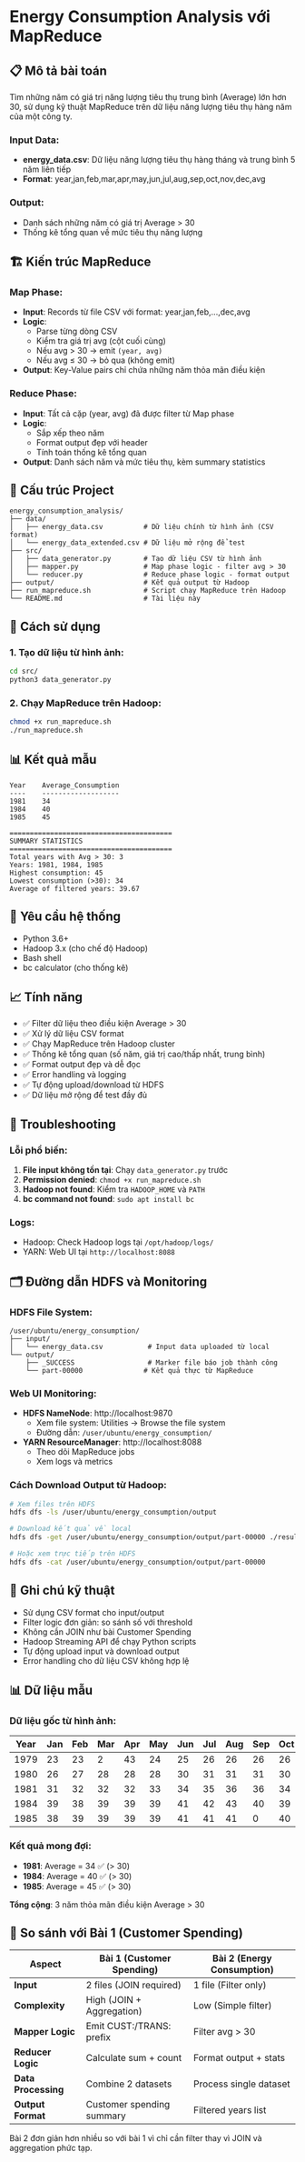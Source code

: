 # Energy Consumption Analysis với MapReduce

## 📋 Mô tả bài toán

Tìm những năm có giá trị năng lượng tiêu thụ trung bình (Average) lớn hơn 30, sử dụng kỹ thuật MapReduce trên dữ liệu năng lượng tiêu thụ hàng năm của một công ty.

### Input Data:
- **energy_data.csv**: Dữ liệu năng lượng tiêu thụ hàng tháng và trung bình 5 năm liên tiếp
- **Format**: year,jan,feb,mar,apr,may,jun,jul,aug,sep,oct,nov,dec,avg

### Output:
- Danh sách những năm có giá trị Average > 30
- Thống kê tổng quan về mức tiêu thụ năng lượng

## 🏗️ Kiến trúc MapReduce

### Map Phase:
- **Input**: Records từ file CSV với format: year,jan,feb,...,dec,avg
- **Logic**: 
  - Parse từng dòng CSV
  - Kiểm tra giá trị avg (cột cuối cùng)
  - Nếu avg > 30 → emit `(year, avg)`
  - Nếu avg ≤ 30 → bỏ qua (không emit)
- **Output**: Key-Value pairs chỉ chứa những năm thỏa mãn điều kiện

### Reduce Phase:
- **Input**: Tất cả cặp (year, avg) đã được filter từ Map phase
- **Logic**: 
  - Sắp xếp theo năm
  - Format output đẹp với header
  - Tính toán thống kê tổng quan
- **Output**: Danh sách năm và mức tiêu thụ, kèm summary statistics

## 📁 Cấu trúc Project

```
energy_consumption_analysis/
├── data/
│   ├── energy_data.csv          # Dữ liệu chính từ hình ảnh (CSV format)
│   └── energy_data_extended.csv # Dữ liệu mở rộng để test
├── src/
│   ├── data_generator.py        # Tạo dữ liệu CSV từ hình ảnh
│   ├── mapper.py                # Map phase logic - filter avg > 30
│   └── reducer.py               # Reduce phase logic - format output
├── output/                      # Kết quả output từ Hadoop
├── run_mapreduce.sh             # Script chạy MapReduce trên Hadoop
└── README.md                    # Tài liệu này
```

## 🚀 Cách sử dụng

### 1. Tạo dữ liệu từ hình ảnh:
```bash
cd src/
python3 data_generator.py
```

### 2. Chạy MapReduce trên Hadoop:
```bash
chmod +x run_mapreduce.sh
./run_mapreduce.sh
```

## 📊 Kết quả mẫu

```
Year    Average_Consumption
----    -------------------
1981    34
1984    40
1985    45

========================================
SUMMARY STATISTICS
========================================
Total years with Avg > 30: 3
Years: 1981, 1984, 1985
Highest consumption: 45
Lowest consumption (>30): 34
Average of filtered years: 39.67
```

## 🔧 Yêu cầu hệ thống

- Python 3.6+
- Hadoop 3.x (cho chế độ Hadoop)
- Bash shell
- bc calculator (cho thống kê)

## 📈 Tính năng

- ✅ Filter dữ liệu theo điều kiện Average > 30
- ✅ Xử lý dữ liệu CSV format
- ✅ Chạy MapReduce trên Hadoop cluster
- ✅ Thống kê tổng quan (số năm, giá trị cao/thấp nhất, trung bình)
- ✅ Format output đẹp và dễ đọc
- ✅ Error handling và logging
- ✅ Tự động upload/download từ HDFS
- ✅ Dữ liệu mở rộng để test đầy đủ

## 🐛 Troubleshooting

### Lỗi phổ biến:
1. **File input không tồn tại**: Chạy `data_generator.py` trước
2. **Permission denied**: `chmod +x run_mapreduce.sh`
3. **Hadoop not found**: Kiểm tra `HADOOP_HOME` và `PATH`
4. **bc command not found**: `sudo apt install bc`

### Logs:
- Hadoop: Check Hadoop logs tại `/opt/hadoop/logs/`
- YARN: Web UI tại `http://localhost:8088`

## 🗂️ Đường dẫn HDFS và Monitoring

### HDFS File System:
```
/user/ubuntu/energy_consumption/
├── input/
│   └── energy_data.csv           # Input data uploaded từ local
└── output/
    ├── _SUCCESS                  # Marker file báo job thành công
    └── part-00000               # Kết quả thực từ MapReduce
```

### Web UI Monitoring:
- **HDFS NameNode**: http://localhost:9870
  - Xem file system: Utilities → Browse the file system
  - Đường dẫn: `/user/ubuntu/energy_consumption/`
- **YARN ResourceManager**: http://localhost:8088
  - Theo dõi MapReduce jobs
  - Xem logs và metrics

### Cách Download Output từ Hadoop:
```bash
# Xem files trên HDFS
hdfs dfs -ls /user/ubuntu/energy_consumption/output

# Download kết quả về local
hdfs dfs -get /user/ubuntu/energy_consumption/output/part-00000 ./result.txt

# Hoặc xem trực tiếp trên HDFS
hdfs dfs -cat /user/ubuntu/energy_consumption/output/part-00000
```

## 📝 Ghi chú kỹ thuật

- Sử dụng CSV format cho input/output
- Filter logic đơn giản: so sánh số với threshold
- Không cần JOIN như bài Customer Spending
- Hadoop Streaming API để chạy Python scripts
- Tự động upload input và download output
- Error handling cho dữ liệu CSV không hợp lệ

## 📊 Dữ liệu mẫu

### Dữ liệu gốc từ hình ảnh:
| Year | Jan | Feb | Mar | Apr | May | Jun | Jul | Aug | Sep | Oct | Nov | Dec | Avg |
|------|-----|-----|-----|-----|-----|-----|-----|-----|-----|-----|-----|-----|-----|
| 1979 | 23  | 23  | 2   | 43  | 24  | 25  | 26  | 26  | 26  | 26  | 25  | 26  | 25  |
| 1980 | 26  | 27  | 28  | 28  | 28  | 30  | 31  | 31  | 31  | 30  | 30  | 30  | 29  |
| 1981 | 31  | 32  | 32  | 32  | 33  | 34  | 35  | 36  | 36  | 34  | 34  | 34  | 34  |
| 1984 | 39  | 38  | 39  | 39  | 39  | 41  | 42  | 43  | 40  | 39  | 38  | 38  | 40  |
| 1985 | 38  | 39  | 39  | 39  | 39  | 41  | 41  | 41  | 0   | 40  | 39  | 39  | 45  |

### Kết quả mong đợi:
- **1981**: Average = 34 ✅ (> 30)
- **1984**: Average = 40 ✅ (> 30)  
- **1985**: Average = 45 ✅ (> 30)

**Tổng cộng**: 3 năm thỏa mãn điều kiện Average > 30

## 🎯 So sánh với Bài 1 (Customer Spending)

| Aspect | Bài 1 (Customer Spending) | Bài 2 (Energy Consumption) |
|--------|---------------------------|----------------------------|
| **Input** | 2 files (JOIN required) | 1 file (Filter only) |
| **Complexity** | High (JOIN + Aggregation) | Low (Simple filter) |
| **Mapper Logic** | Emit CUST:/TRANS: prefix | Filter avg > 30 |
| **Reducer Logic** | Calculate sum + count | Format output + stats |
| **Data Processing** | Combine 2 datasets | Process single dataset |
| **Output Format** | Customer spending summary | Filtered years list |

Bài 2 đơn giản hơn nhiều so với bài 1 vì chỉ cần filter thay vì JOIN và aggregation phức tạp.
